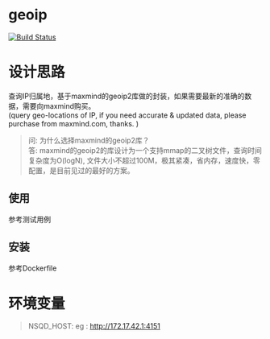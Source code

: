 # geoip
[![Build Status](https://travis-ci.org/GameGophers/geoip.svg?branch=master)](https://travis-ci.org/GameGophers/geoip)

# 设计思路
查询IP归属地，基于maxmind的geoip2库做的封装，如果需要最新的准确的数据，需要向maxmind购买。     
(query geo-locations of IP, if you need accurate & updated data, please purchase from maxmind.com, thanks. )        

> 问: 为什么选择maxmind的geoip2库？         
> 答: maxmind的geoip2的库设计为一个支持mmap的二叉树文件，查询时间复杂度为O(logN),        文件大小不超过100M，极其紧凑，省内存，速度快，零配置，是目前见过的最好的方案。                

## 使用
参考测试用例

## 安装
参考Dockerfile

# 环境变量
> NSQD_HOST: eg : http://172.17.42.1:4151         
